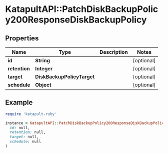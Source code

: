 # KatapultAPI::PatchDiskBackupPolicy200ResponseDiskBackupPolicy

## Properties

| Name | Type | Description | Notes |
| ---- | ---- | ----------- | ----- |
| **id** | **String** |  | [optional] |
| **retention** | **Integer** |  | [optional] |
| **target** | [**DiskBackupPolicyTarget**](DiskBackupPolicyTarget.md) |  | [optional] |
| **schedule** | **Object** |  | [optional] |

## Example

```ruby
require 'katapult-ruby'

instance = KatapultAPI::PatchDiskBackupPolicy200ResponseDiskBackupPolicy.new(
  id: null,
  retention: null,
  target: null,
  schedule: null
)
```

